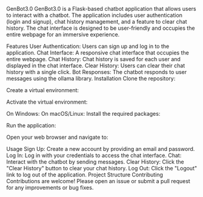 GenBot3.0
GenBot3.0 is a Flask-based chatbot application that allows users to interact with a chatbot. The application includes user authentication (login and signup), chat history management, and a feature to clear chat history. The chat interface is designed to be user-friendly and occupies the entire webpage for an immersive experience.

Features
User Authentication: Users can sign up and log in to the application.
Chat Interface: A responsive chat interface that occupies the entire webpage.
Chat History: Chat history is saved for each user and displayed in the chat interface.
Clear History: Users can clear their chat history with a single click.
Bot Responses: The chatbot responds to user messages using the ollama library.
Installation
Clone the repository:

Create a virtual environment:

Activate the virtual environment:

On Windows:
On macOS/Linux:
Install the required packages:

Run the application:

Open your web browser and navigate to:

Usage
Sign Up: Create a new account by providing an email and password.
Log In: Log in with your credentials to access the chat interface.
Chat: Interact with the chatbot by sending messages.
Clear History: Click the "Clear History" button to clear your chat history.
Log Out: Click the "Logout" link to log out of the application.
Project Structure
Contributing
Contributions are welcome! Please open an issue or submit a pull request for any improvements or bug fixes.
